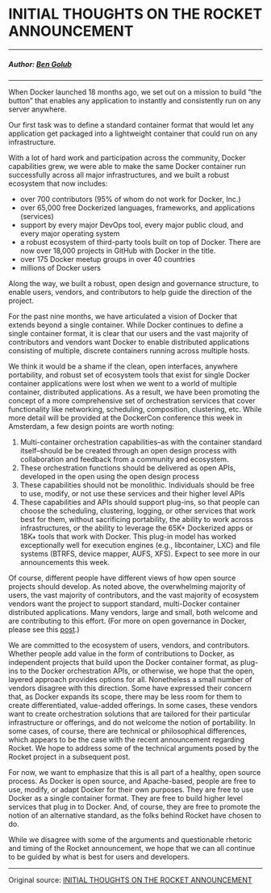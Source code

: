 # INITIAL THOUGHTS ON THE ROCKET ANNOUNCEMENT

---

##### Author: [Ben Golub](https://twitter.com/golubbe)

---

When Docker launched 18 months ago, we set out on a mission to build “the button” that enables any application to instantly and consistently run on any server anywhere.

Our first task was to define a standard container format that would let any application get packaged into a lightweight container that could run on any infrastructure.

With a lot of hard work and participation across the community, Docker capabilities grew, we were able to make the same Docker container run successfully across all major infrastructures, and we built a robust ecosystem that now includes:

- over 700 contributors (95% of whom do not work for Docker, Inc.)
- over 65,000 free Dockerized languages, frameworks, and applications (services)
- support by every major DevOps tool, every major public cloud, and every major operating system
- a robust ecosystem of third-party tools built on top of Docker. There are now over 18,000 projects in GitHub with Docker in the title.
- over 175 Docker meetup groups in over 40 countries
- millions of Docker users

Along the way, we built a robust, open design and governance structure, to enable users, vendors, and contributors to help guide the direction of the project.

For the past nine months, we have articulated a vision of Docker that extends beyond a single container. While Docker continues to define a single container format, it is clear that our users and the vast majority of contributors and vendors want Docker to enable distributed applications consisting of multiple, discrete containers running across multiple hosts.

We think it would be a shame if the clean, open interfaces, anywhere portability, and robust set of ecosystem tools that exist for single Docker container applications were lost when we went to a world of multiple container, distributed applications.  As a result, we have been promoting the concept of a more comprehensive set of orchestration services that cover functionality like networking, scheduling, composition, clustering, etc. While more detail will be provided at the DockerCon conference this week in Amsterdam, a few design points are worth noting:

1. Multi-container orchestration capabilities–as with the container standard itself–should be be created through an open design process with collaboration and feedback from a community and ecosystem.
2. These orchestration functions should be delivered as open APIs, developed in the open using the open design process
3. These capabilities should not be monolithic. Individuals should be free to use, modify, or not use these services and their higher level APIs
4. These capabilities and APIs should support plug-ins, so that people can choose the scheduling, clustering, logging, or other services that work best for them, without sacrificing portability, the ability to work across infrastructures, or the ability to leverage the 65K+ Dockerized apps or 18K+ tools that work with Docker. This plug-in model has worked exceptionally well for execution engines (e.g., libcontainer, LXC) and file systems (BTRFS, device mapper, AUFS, XFS). Expect to see more in our announcements this week.

Of course, different people have different views of how open source projects should develop. As noted above, the overwhelming majority of users, the vast majority of contributors, and the vast majority of ecosystem vendors want the project to support standard, multi-Docker container distributed applications. Many vendors, large and small, both welcome and are contributing to this effort. (For more on open governance in Docker, please see this [post](http://blog.docker.com/2014/11/docker-governance-advisory-board-output-of-first-meeting).)

We are committed to the ecosystem of users, vendors, and contributors. Whether people add value in the form of contributions to Docker, as independent projects that build upon the Docker container format, as plug-ins to the Docker orchestration APIs, or otherwise, we hope that the open, layered approach provides options for all. Nonetheless a small number of vendors disagree with this direction. Some have expressed their concern that, as Docker expands its scope, there may be less room for them to create differentiated, value-added offerings. In some cases, these vendors want to create orchestration solutions that are tailored for their particular infrastructure or offerings, and do not welcome the notion of portability. In some cases, of course, there are technical or philosophical differences, which appears to be the case with the recent announcement regarding Rocket. We hope to address some of the technical arguments posed by the Rocket project in a subsequent post.

For now, we want to emphasize that this is all part of a healthy, open source process. As Docker is open source, and Apache-based, people are free to use, modify, or adapt Docker for their own purposes. They are free to use Docker as a single container format. They are free to build higher level services that plug in to Docker. And, of course, they are free to promote the notion of an alternative standard, as the folks behind Rocket have chosen to do.


While we disagree with some of the arguments and questionable rhetoric and timing of the Rocket announcement, we hope that we can all continue to be guided by what is best for users and developers.

---

Original source: [INITIAL THOUGHTS ON THE ROCKET ANNOUNCEMENT](http://blog.docker.com/2014/12/initial-thoughts-on-the-rocket-announcement/)

